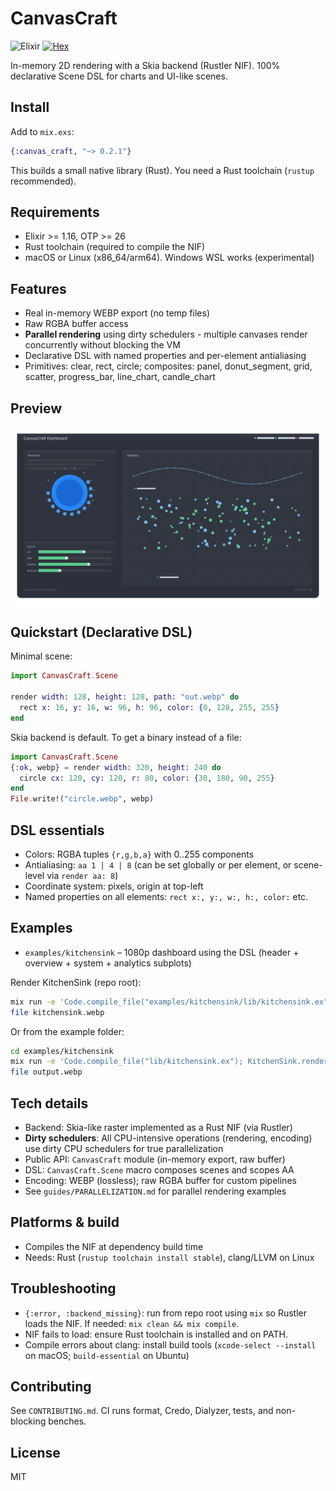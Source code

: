 # CanvasCraft

![Elixir](https://img.shields.io/badge/Elixir-4B275F?style=flat&logo=elixir&logoColor=white) [![Hex](https://img.shields.io/hexpm/v/canvas_craft)](https://hex.pm/packages/canvas_craft)

In-memory 2D rendering with a Skia backend (Rustler NIF). 100% declarative Scene DSL for charts and UI-like scenes.

## Install
Add to `mix.exs`:

```elixir
{:canvas_craft, "~> 0.2.1"}
```

This builds a small native library (Rust). You need a Rust toolchain (`rustup` recommended).

## Requirements
- Elixir >= 1.16, OTP >= 26
- Rust toolchain (required to compile the NIF)
- macOS or Linux (x86_64/arm64). Windows WSL works (experimental)

## Features
- Real in-memory WEBP export (no temp files)
- Raw RGBA buffer access
- **Parallel rendering** using dirty schedulers - multiple canvases render concurrently without blocking the VM
- Declarative DSL with named properties and per-element antialiasing
- Primitives: clear, rect, circle; composites: panel, donut_segment, grid, scatter, progress_bar, line_chart, candle_chart

## Preview

![KitchenSink](kitchensink.webp)

## Quickstart (Declarative DSL)

Minimal scene:

```elixir
import CanvasCraft.Scene

render width: 128, height: 128, path: "out.webp" do
  rect x: 16, y: 16, w: 96, h: 96, color: {0, 128, 255, 255}
end
```

Skia backend is default. To get a binary instead of a file:

```elixir
import CanvasCraft.Scene
{:ok, webp} = render width: 320, height: 240 do
  circle cx: 120, cy: 120, r: 80, color: {30, 180, 90, 255}
end
File.write!("circle.webp", webp)
```

## DSL essentials
- Colors: RGBA tuples `{r,g,b,a}` with 0..255 components
- Antialiasing: `aa 1 | 4 | 8` (can be set globally or per element, or scene-level via `render aa: 8`)
- Coordinate system: pixels, origin at top-left
- Named properties on all elements: `rect x:, y:, w:, h:, color:` etc.

## Examples
- `examples/kitchensink` – 1080p dashboard using the DSL (header + overview + system + analytics subplots)

Render KitchenSink (repo root):

```sh
mix run -e 'Code.compile_file("examples/kitchensink/lib/kitchensink.ex"); KitchenSink.render("kitchensink.webp", aa: 8)'
file kitchensink.webp
```

Or from the example folder:

```sh
cd examples/kitchensink
mix run -e 'Code.compile_file("lib/kitchensink.ex"); KitchenSink.render("output.webp", aa: 8)'
file output.webp
```

## Tech details
- Backend: Skia-like raster implemented as a Rust NIF (via Rustler)
- **Dirty schedulers**: All CPU-intensive operations (rendering, encoding) use dirty CPU schedulers for true parallelization
- Public API: `CanvasCraft` module (in-memory export, raw buffer)
- DSL: `CanvasCraft.Scene` macro composes scenes and scopes AA
- Encoding: WEBP (lossless); raw RGBA buffer for custom pipelines
- See `guides/PARALLELIZATION.md` for parallel rendering examples

## Platforms & build
- Compiles the NIF at dependency build time
- Needs: Rust (`rustup toolchain install stable`), clang/LLVM on Linux

## Troubleshooting
- `{:error, :backend_missing}`: run from repo root using `mix` so Rustler loads the NIF. If needed: `mix clean && mix compile`.
- NIF fails to load: ensure Rust toolchain is installed and on PATH.
- Compile errors about clang: install build tools (`xcode-select --install` on macOS; `build-essential` on Ubuntu)

## Contributing
See `CONTRIBUTING.md`. CI runs format, Credo, Dialyzer, tests, and non-blocking benches.

## License
MIT
